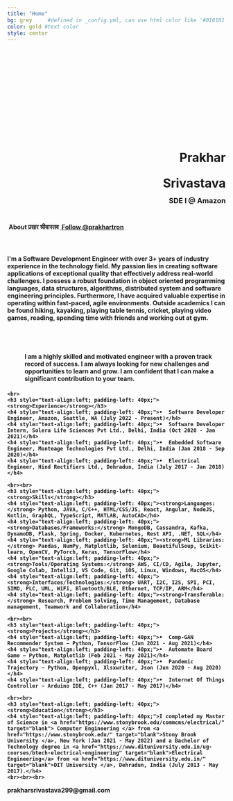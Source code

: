 ```yaml
---
title: "Home"
bg: grey     #defined in _config.yml, can use html color like '#010101'
color: gold #text color
style: center
---
```


<div class="container">
<div class="row">
  <div class="column half">
	<br><br>
	<div class="round-image"></div>
	<div style="padding-top:160px;">
		<h1 style="text-align:right; padding-right: 0px"><strong>Prakhar</strong></h1>
		<h1 style="text-align:right; padding-right: 0px; line-height: 0.2;"><strong>Srivastava</strong></h1>
		<h3 style="text-align:right; padding-right: 0px; line-height: 1.8;"><strong>SDE I @ Amazon</strong></h3>
    	</div>	
  </div>
  <div class="column half">
    	<h4 style="text-align:left"><i class="fa fa-leaf"></i>&nbsp;About प्रखर श्रीवास्तव <a href="https://twitter.com/prakhartron?ref_src=twsrc%5Etfw" class="twitter-follow-button" data-size="large" data-show-count="false">&nbsp;Follow @prakhartron</a><script async src="//platform.twitter.com/widgets.js" charset="utf-8"></script></h4><br>
    	<h4 style="text-align:left">I'm a Software Development Engineer with over 3+ years of industry experience in the technology field. My passion lies in creating software applications of exceptional quality that effectively address real-world challenges. I possess a robust foundation in object oriented programming languages, data structures, algorithms, distributed system and software engineering principles. Furthermore, I have acquired valuable expertise in operating within fast-paced, agile environments. Outside academics I can be found hiking, kayaking, playing table tennis, cricket, playing video games, reading, spending time with friends and working out at gym.</h4><br>
  </div>
	
  <div class="column full">
	<br>
	<h4 style="text-align:left; padding-left: 40px;">I am a highly skilled and motivated engineer with a proven track record of success. I am always looking for new challenges and opportunities to learn and grow. I am confident that I can make a significant contribution to your team.<h4> 

<!-- Experience -->
	<br>
	<h3 style="text-align:left; padding-left: 40px;"><strong>Experience</strong></h3>	
	<h4 style="text-align:left; padding-left: 40px;">•  Software Developer Engineer, Amazon, Seattle, WA (July 2022 - Present)</h4>
	<h4 style="text-align:left; padding-left: 40px;">•  Software Developer Intern, Solera Life Sciences Pvt Ltd., Delhi, India (Oct 2020 - Jan 2021)</h4>
	<h4 style="text-align:left; padding-left: 40px;">•  Embedded Software Engineer, Monteage Technologies Pvt Ltd., Delhi, India (Jan 2018 - Sep 2020)</h4>
	<h4 style="text-align:left; padding-left: 40px;">•  Electrical Engineer, Hind Rectifiers Ltd., Dehradun, India (July 2017 - Jan 2018)</h4>

<!-- Skills	 -->
	<br><br>
	<h3 style="text-align:left; padding-left: 40px;"><strong>Skills</strong></h3>	
	<h4 style="text-align:left; padding-left: 40px;"><strong>Languages:</strong> Python, JAVA, C/C++, HTML/CSS/JS, React, Angular, NodeJS, Kotlin, GraphQL, TypeScript, MATLAB, AutoCAD</h4>
	<h4 style="text-align:left; padding-left: 40px;"><strong>Databases/Frameworks:</strong> MongoDB, Cassandra, Kafka, DynamoDB, Flask, Spring, Docker, Kubernetes, Rest API, .NET, SQL</h4>
	<h4 style="text-align:left; padding-left: 40px;"><strong>ML Libraries:</strong> Pandas, NumPy, Matplotlib, Selenium, BeautifulSoup, Scikit-learn, OpenCV, PyTorch, Keras, TensorFlow</h4>
	<h4 style="text-align:left; padding-left: 40px;"><strong>Tools/Operating Systems:</strong> AWS, CI/CD, Agile, Jupyter, Google Colab, IntelliJ, VS Code, Git, iOS, Linux, Windows, MacOS</h4>
	<h4 style="text-align:left; padding-left: 40px;"><strong>Interfaces/Technologies:</strong> UART, I2C, I2S, SPI, PCI, SIMD, PLC, UML, WiFi, Bluetooth/BLE, Ethernet, TCP/IP, ARM</h4>
	<h4 style="text-align:left; padding-left: 40px;"><strong>Transferable:</strong> Research, Problem Solving, Time Management, Database management, Teamwork and Collaboration</h4>

<!-- Projects	 -->
	<br><br>  
	<h3 style="text-align:left; padding-left: 40px;"><strong>Projects</strong></h3>
	<h4 style="text-align:left; padding-left: 40px;">•  Comp-GAN Recommender System − Python, TensorFlow (Jun 2021 - Aug 2021)</h4>
	<h4 style="text-align:left; padding-left: 40px;">•  Automate Board Game − Python, Matplotlib (Feb 2021 - May 2021)</h4>
	<h4 style="text-align:left; padding-left: 40px;">•  Pandemic Trajectory − Python, Openpyxl, Xlsxwriter, Json (Jun 2020 - Aug 2020)</h4>
	<h4 style="text-align:left; padding-left: 40px;">•  Internet Of Things Controller − Arduino IDE, C++ (Jan 2017 - May 2017)</h4>

<!-- Education	 -->
	<br><br>
	<h3 style="text-align:left; padding-left: 40px;"><strong>Education</strong></h3>
	<h4 style="text-align:left; padding-left: 40px;">I completed my Master of Science in <a href="https://www.stonybrook.edu/commcms/electrical/" target="blank"> Computer Engineering </a> from <a href="https://www.stonybrook.edu/" target="blank">Stony Brook University </a>, New York (Jan 2021 - May 2022) and a Bachelor of Technology degree in <a href="https://www.dituniversity.edu.in/ug-courses/btech-electrical-engineering" target="blank">Electrical Engineering</a> from <a href="https://www.dituniversity.edu.in/" target="blank">DIT University </a>, Dehradun, India (July 2013 - May 2017).</h4>
	<br><br><br>
 

<style type="text/css">
  span.codedirection { unicode-bidi:bidi-override; direction: rtl; }
</style>

<i class="fa fa-envelope"></i>
<span class="codedirection">
moc.liamg@992avatsavirsrahkarp
</span>

<h3 class="more-icons">
<a href="https://scholar.google.com/citations?user=J7hHylEAAAAJ&hl=en"><i class="ai ai-google-scholar-square" aria-hidden="true"></i></a>
<a href="https://github.com/prakharsri45"><i class="fa fa-github-square"></i></a> 
<a href="https://twitter.com/prakhartron"><i class="fa fa-twitter-square"></i></a> 
<a href="https://linkedin.com/in/prakhar45srivastava"><i class="fa fa-linkedin-square"></i></a>
</h3>

